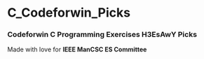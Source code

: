 # C_Codeforwin_Picks
### Codeforwin C Programming Exercises **H3EsAwY Picks** 
Made with love for **IEEE ManCSC ES Committee**
